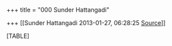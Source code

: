 +++
title = "000 Sunder Hattangadi"

+++
[[Sunder Hattangadi	2013-01-27, 06:28:25 [Source](https://groups.google.com/g/samskrita/c/mu_gAA0PS4s)]]



[TABLE]

